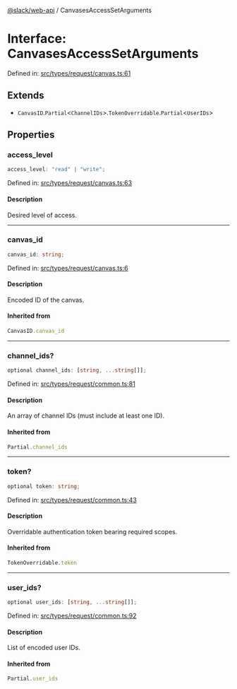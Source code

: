 [@slack/web-api](../index.md) / CanvasesAccessSetArguments

# Interface: CanvasesAccessSetArguments

Defined in: [src/types/request/canvas.ts:61](https://github.com/slackapi/node-slack-sdk/blob/main/packages/web-api/src/types/request/canvas.ts#L61)

## Extends

- `CanvasID`.`Partial`\<`ChannelIDs`\>.`TokenOverridable`.`Partial`\<`UserIDs`\>

## Properties

### access\_level

```ts
access_level: "read" | "write";
```

Defined in: [src/types/request/canvas.ts:63](https://github.com/slackapi/node-slack-sdk/blob/main/packages/web-api/src/types/request/canvas.ts#L63)

#### Description

Desired level of access.

***

### canvas\_id

```ts
canvas_id: string;
```

Defined in: [src/types/request/canvas.ts:6](https://github.com/slackapi/node-slack-sdk/blob/main/packages/web-api/src/types/request/canvas.ts#L6)

#### Description

Encoded ID of the canvas.

#### Inherited from

```ts
CanvasID.canvas_id
```

***

### channel\_ids?

```ts
optional channel_ids: [string, ...string[]];
```

Defined in: [src/types/request/common.ts:81](https://github.com/slackapi/node-slack-sdk/blob/main/packages/web-api/src/types/request/common.ts#L81)

#### Description

An array of channel IDs (must include at least one ID).

#### Inherited from

```ts
Partial.channel_ids
```

***

### token?

```ts
optional token: string;
```

Defined in: [src/types/request/common.ts:43](https://github.com/slackapi/node-slack-sdk/blob/main/packages/web-api/src/types/request/common.ts#L43)

#### Description

Overridable authentication token bearing required scopes.

#### Inherited from

```ts
TokenOverridable.token
```

***

### user\_ids?

```ts
optional user_ids: [string, ...string[]];
```

Defined in: [src/types/request/common.ts:92](https://github.com/slackapi/node-slack-sdk/blob/main/packages/web-api/src/types/request/common.ts#L92)

#### Description

List of encoded user IDs.

#### Inherited from

```ts
Partial.user_ids
```
